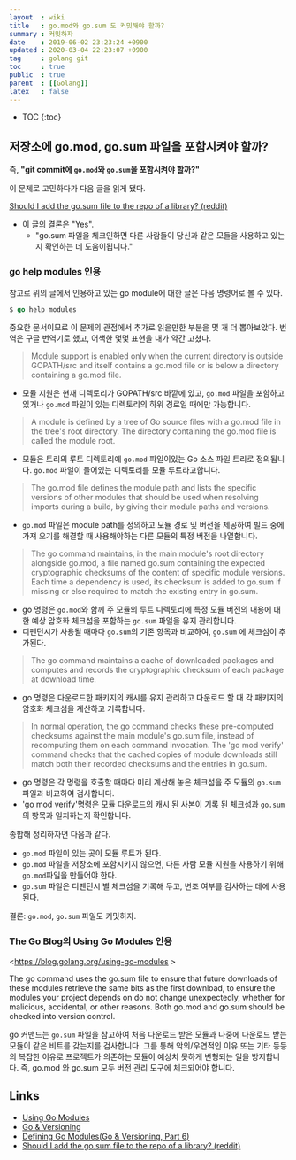 ```yaml
---
layout  : wiki
title   : go.mod와 go.sum 도 커밋해야 할까?
summary : 커밋하자
date    : 2019-06-02 23:23:24 +0900
updated : 2020-03-04 22:23:07 +0900
tag     : golang git
toc     : true
public  : true
parent  : [[Golang]]
latex   : false
---
```

* TOC
{:toc}


## 저장소에 go.mod, go.sum 파일을 포함시켜야 할까?

즉, **"git commit에 `go.mod`와 `go.sum`을 포함시켜야 할까?"**

이 문제로 고민하다가 다음 글을 읽게 됐다.

[Should I add the go.sum file to the repo of a library? (reddit)](https://www.reddit.com/r/golang/comments/97dxj1/should_i_add_the_gosum_file_to_the_repo_of_a/e47m38p/ )

* 이 글의 결론은 "Yes".
    * "go.sum 파일을 체크인하면 다른 사람들이 당신과 같은 모듈을 사용하고 있는지 확인하는 데 도움이됩니다."

### go help modules 인용

참고로 위의 글에서 인용하고 있는 go module에 대한 글은 다음 명령어로 볼 수 있다.

```go
$ go help modules
```

중요한 문서이므로 이 문제의 관점에서 추가로 읽을만한 부분을 몇 개 더 뽑아보았다. 번역은 구글 번역기로 했고, 어색한 몇몇 표현을 내가 약간 고쳤다.

> Module support is enabled only when the current directory is outside GOPATH/src and itself contains a go.mod file or is below a directory containing a go.mod file.

* 모듈 지원은 현재 디렉토리가 GOPATH/src 바깥에 있고, `go.mod` 파일을 포함하고 있거나 `go.mod` 파일이 있는 디렉토리의 하위 경로일 때에만 가능합니다.

> A module is defined by a tree of Go source files with a go.mod file in the tree's root directory. The directory containing the go.mod file is called the module root.

* 모듈은 트리의 루트 디렉토리에 `go.mod` 파일이있는 Go 소스 파일 트리로 정의됩니다. `go.mod` 파일이 들어있는 디렉토리를 모듈 루트라고합니다.

> The go.mod file defines the module path and lists the specific versions of other modules that should be used when resolving imports during a build, by giving their module paths and versions.

* `go.mod` 파일은 module path를 정의하고 모듈 경로 및 버전을 제공하여 빌드 중에 가져 오기를 해결할 때 사용해야하는 다른 모듈의 특정 버전을 나열합니다.

> The go command maintains, in the main module's root directory alongside go.mod, a file named go.sum containing the expected cryptographic checksums of the content of specific module versions. Each time a dependency is used, its checksum is added to go.sum if missing or else required to match the existing entry in go.sum.

* go 명령은 `go.mod`와 함께 주 모듈의 루트 디렉토리에 특정 모듈 버전의 내용에 대한 예상 암호화 체크섬을 포함하는 `go.sum` 파일을 유지 관리합니다.
* 디펜던시가 사용될 때마다 `go.sum`의 기존 항목과 비교하여, `go.sum` 에 체크섬이 추가된다.

> The go command maintains a cache of downloaded packages and computes and records the cryptographic checksum of each package at download time.

* go 명령은 다운로드한 패키지의 캐시를 유지 관리하고 다운로드 할 때 각 패키지의 암호화 체크섬을 계산하고 기록합니다.

> In normal operation, the go command checks these pre-computed checksums against the main module's go.sum file, instead of recomputing them on each command invocation. The 'go mod verify' command checks that the cached copies of module downloads still match both their recorded checksums and the entries in go.sum.

* go 명령은 각 명령을 호출할 때마다 미리 계산해 놓은 체크섬을 주 모듈의 `go.sum` 파일과 비교하여 검사합니다.
* 'go mod verify'명령은 모듈 다운로드의 캐시 된 사본이 기록 된 체크섬과 `go.sum`의 항목과 일치하는지 확인합니다.


종합해 정리하자면 다음과 같다.

* `go.mod` 파일이 있는 곳이 모듈 루트가 된다.
* `go.mod` 파일을 저장소에 포함시키지 않으면, 다른 사람 모듈 지원을 사용하기 위해 `go.mod`파일을 만들어야 한다.
* `go.sum` 파일은 디펜던시 별 체크섬을 기록해 두고, 변조 여부를 검사하는 데에 사용된다.

결론: `go.mod`, `go.sum` 파일도 커밋하자.


### The Go Blog의 Using Go Modules 인용

<https://blog.golang.org/using-go-modules >

>
The go command uses the go.sum file to ensure that future downloads of these modules retrieve the same bits as the first download, to ensure the modules your project depends on do not change unexpectedly, whether for malicious, accidental, or other reasons. Both go.mod and go.sum should be checked into version control.

go 커맨드는 `go.sum` 파일을 참고하여 처음 다운로드 받은 모듈과 나중에 다운로드 받는 모듈이
같은 비트를 갖는지를 검사합니다.
그를 통해 악의/우연적인 이유 또는 기타 등등의 복잡한 이유로
프로젝트가 의존하는 모듈이 예상치 못하게 변형되는 일을 방지합니다.
즉, go.mod 와 go.sum 모두 버전 관리 도구에 체크되어야 합니다.

## Links

* [Using Go Modules](https://blog.golang.org/using-go-modules )
* [Go & Versioning](https://research.swtch.com/vgo )
* [Defining Go Modules(Go & Versioning, Part 6)](https://research.swtch.com/vgo-module )
* [Should I add the go.sum file to the repo of a library? (reddit)](https://www.reddit.com/r/golang/comments/97dxj1/should_i_add_the_gosum_file_to_the_repo_of_a/ )
